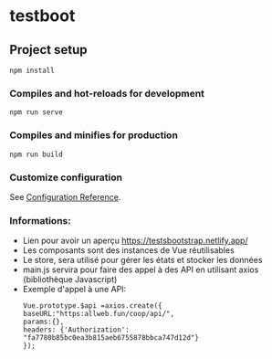 # testboot


## Project setup

```
npm install
```

### Compiles and hot-reloads for development

```
npm run serve
```

### Compiles and minifies for production

```
npm run build
```

### Customize configuration

See [Configuration Reference](https://cli.vuejs.org/config/).

### Informations:
- Lien pour avoir un aperçu https://testsbootstrap.netlify.app/
- Les composants sont des instances de Vue réutilisables
- Le store, sera utilisé pour gérer les états et stocker les données
- main.js servira pour faire des appel à des API en utilisant axios (bibliothèque Javascript)
- Exemple d'appel à une API:
  ```
  Vue.prototype.$api =axios.create({
  baseURL:"https:allweb.fun/coop/api/",
  params:{},
  headers: {'Authorization': "fa7780b85bc0ea3b815aeb6755878bbca747d12d"}
  });
```
